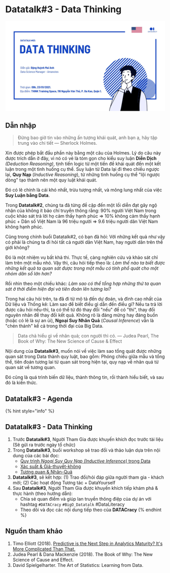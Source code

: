 # Datatalk\#3 - Data Thinking

![](../../.gitbook/assets/image%20%2880%29.png)

## Dẫn nhập

> Đừng bao giờ tin vào những ấn tượng khái quát, anh bạn ạ, hãy tập trung vào chi tiết — Sherlock Holmes.

Xin được phép bắt đầu phần này bằng một câu của Holmes. Lý do câu này được trích dẫn ở đây, vì nó có vẻ là tóm gọn cho kiểu suy luận **Diễn Dịch** _\(Deduction Reasoning\)_, tịnh tiến logic từ một tiền đề khái quát đến một kết luận trong một tình huống cụ thể. Suy luận từ Data lại đi theo chiều ngược lại, **Quy Nạp** \(_Inductive Reasoning_\), từ những tình huống cụ thể "lội ngược dòng" tạo thành nên một quy luật khái quát.

Đó có lẽ chính là cái khó nhất, trừu tượng nhất, và mông lung nhất của việc **Suy Luận bằng Data**.

Trong **Datatalk\#2**, chúng ta đã từng đề cập đến một lối diễn đạt gây ngộ nhận của không ít báo chí truyền thông rằng: 90% người Việt Nam trong cuộc khảo sát trả lời họ cảm thấy hạnh phúc ⇒ 10% không cảm thấy hạnh phúc + Dân số Việt Nam là 96 triệu người ⇒ 9.6 triệu người dân Việt Nam không hạnh phúc.

Cũng trong chính buổi Datatalk\#2, có bạn đã hỏi: Với những kết quả như vậy có phải là chúng ta đi hỏi tất cả người dân Việt Nam, hay người dân trên thế giới không?

Đó là một nhiệm vụ bất khả thi. Thực tế, càng nghiên cứu và khảo sát chỉ làm trên một mẫu nhỏ. Vậy thì, câu hỏi tiếp theo là: _Làm thế nào ta biết được những kết quả ta quan sát được trong một mẫu có tính phổ quát cho một nhóm dân số lớn hơn?_

Rồi nhìn theo một chiều khác: _Làm sao có thể tổng hợp những thứ ta quan sát ở thời điểm hiện đại và tiên đoán lên tương lai?_

Trong hai câu hỏi trên, ta đã đi từ mô tả đến dự đoán, và đỉnh cao nhất của Dữ liệu và Thống kê: Làm sao để biết điều gì dẫn đến điều gì? Nếu ta trả lời được câu hỏi nếu-thì, ta có thể từ đó thay đổi "nếu" để có "thì", thay đổi nguyên nhân để thay đổi kết quả. Không rõ là đáng mừng hay đáng buồn \(hoặc có lẽ là sự an ủi\), **Ngoại Suy Nhân Quả** \(_Causal Inference_\) vẫn là "chén thánh" kể cả trong thời đại của Big Data.

> Data chả hiểu gì về nhân quả; con người thì có. — Judea Pearl, The Book of Why: The New Science of Cause & Effect

Nội dung của **Datatalk\#3**, muốn nói về việc làm sao tổng quát được những quan sát trong Data thành quy luật, bao gồm: Phóng chiếu giữa mẫu và tổng thể, tiên đoán tương lai từ quan sát trong hiện tại, quy nạp về nhân quá từ quan sát về tương quan.

Đó cũng là quá trình biến dữ liệu, thành thông tin, rồi thành hiểu biết, và sau đó là kiến thức.

## Datatalk\#3 - Agenda

{% hint style="info" %}
## Datatalk\#3 - Data Thinking

1. Trước **Datatalk\#3**, Người Tham Gia được khuyến khích đọc trước tài liệu \(Sẽ gửi ra trước ngày tổ chức\)
2. Trong **Datatalk\#3**, buổi workshop sẽ trao đổi và thảo luận dựa trên nội dung của các bài đọc:
   * [Quy trình _Ngoại Suy Quy Nạp \(Inductive Inference\)_ trong Data](data-thinking-quy-nap.md)
   * [Xác suất & Giả-thuyết-không](xac-suat-and-gia-thuyet-khong.md)
   * [Tương quan & Nhân-Quả](tuong-quan-and-nhan-qua.md)
3. **Datatalk\#3**, sẽ kết hợp: \(1\) Trao đổi/hỏi đáp giữa người tham gia - khách mời; \(2\) Các hoạt động Tương tác + DataYourself
4. Sau **Datatalk\#3**, Người Tham Gia được khuyến khích tiếp khám phá & thực hành \(theo hướng dẫn\):
   * Chia sẻ quan điểm và giúp lan truyền thông điệp của dự án với hashtag  `#DATACracy` `#BigO_Datatalk` \#DataLiteracy
   * Theo dõi và đọc các nội dung tiếp theo của **DATACracy**
{% endhint %}

## Nguồn tham khảo

1. Timo Elliott \(2018\). [Predictive is the Next Step in Analytics Maturity? It's More Complicated Than That.](https://timoelliott.com/blog/2018/04/predictive-is-the-next-step-in-analytics-maturity-its-more-complicated-than-that.html)
2. Judea Pearl & Dana Mackenzie \(2018\). The Book of Why: The New Science of Cause and Effect.
3. David Spielgelharter. The Art of Statistics: Learning from Data.

